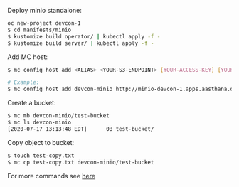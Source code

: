Deploy minio standalone: 

```bash
oc new-project devcon-1
$ cd manifests/minio 
$ kustomize build operator/ | kubectl apply -f -
$ kustomize build server/ | kubectl apply -f -
```

Add MC host: 

```bash
$ mc config host add <ALIAS> <YOUR-S3-ENDPOINT> [YOUR-ACCESS-KEY] [YOUR-SECRET-KEY] [--api API-SIGNATURE]

# Example: 
$ mc config host add devcon-minio http://minio-devcon-1.apps.aasthana.dev.datahub.redhat.com minio minio123 
```

Create a bucket: 
```bash
$ mc mb devcon-minio/test-bucket
$ mc ls devcon-minio
[2020-07-17 13:13:48 EDT]      0B test-bucket/
```

Copy object to bucket: 
```bash
$ touch test-copy.txt
$ mc cp test-copy.txt devcon-minio/test-bucket
```

For more commands see [here](https://docs.min.io/docs/minio-client-quickstart-guide)